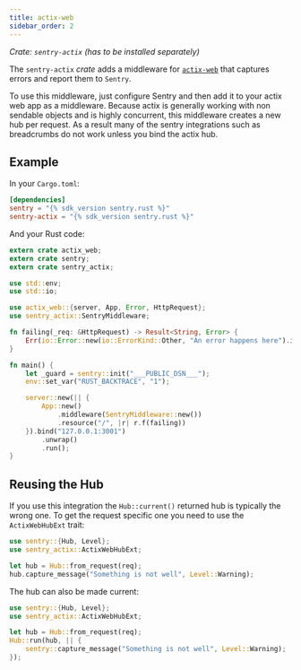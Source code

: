 ```yaml
---
title: actix-web
sidebar_order: 2
---
```


*Crate: `sentry-actix` (has to be installed separately)*

The `sentry-actix` *crate* adds a middleware for
[`actix-web`](https://actix.rs/) that captures errors and report them to
`Sentry`.

To use this middleware, just configure Sentry and then add it to your actix web
app as a middleware.  Because actix is generally working with non sendable
objects and is highly concurrent, this middleware creates a new hub per request.
As a result many of the sentry integrations such as breadcrumbs do not work
unless you bind the actix hub.

## Example

In your `Cargo.toml`:

```toml
[dependencies]
sentry = "{% sdk_version sentry.rust %}"
sentry-actix = "{% sdk_version sentry.rust %}"
```

And your Rust code:

```rust
extern crate actix_web;
extern crate sentry;
extern crate sentry_actix;

use std::env;
use std::io;

use actix_web::{server, App, Error, HttpRequest};
use sentry_actix::SentryMiddleware;

fn failing(_req: &HttpRequest) -> Result<String, Error> {
    Err(io::Error::new(io::ErrorKind::Other, "An error happens here").into())
}

fn main() {
    let _guard = sentry::init("___PUBLIC_DSN___");
    env::set_var("RUST_BACKTRACE", "1");

    server::new(|| {
        App::new()
            .middleware(SentryMiddleware::new())
            .resource("/", |r| r.f(failing))
    }).bind("127.0.0.1:3001")
        .unwrap()
        .run();
}
```

## Reusing the Hub

If you use this integration the `Hub::current()` returned hub is typically the wrong one.
To get the request specific one you need to use the `ActixWebHubExt` trait:

```rust
use sentry::{Hub, Level};
use sentry_actix::ActixWebHubExt;

let hub = Hub::from_request(req);
hub.capture_message("Something is not well", Level::Warning);
```

The hub can also be made current:

```rust
use sentry::{Hub, Level};
use sentry_actix::ActixWebHubExt;

let hub = Hub::from_request(req);
Hub::run(hub, || {
    sentry::capture_message("Something is not well", Level::Warning);
});
```
